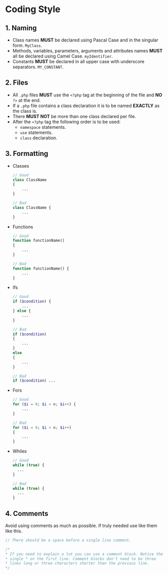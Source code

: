 # Coding Style

## 1. Naming
- Class names **MUST** be declared using Pascal Case and in the singular form. `MyClass`.
- Methods, variables, parameters, arguments and attributes names **MUST** all be declared using Camel Case. `myIdentifier`.
- Constants **MUST** be declared in all upper case with underscore separators. `MY_CONSTANT`.

## 2. Files
- All `.php` files **MUST** use the `<?php` tag at the beginning of the file and **NO** `?>` at the end.
- If a `.php` file contains a class declaration it is to be named **EXACTLY** as the class is.
- There **MUST NOT** be more than one class declared per file.
- After the `<?php` tag the following order is to be used:
    - `namespace` statements.
    - `use` statements.
    - `class` declaration.

## 3. Formatting
- Classes
    ```php
    // Good
    class ClassName
    {
    	...
    }
    
    // Bad
    class ClassName {
    	...
    }
    ```
    
- Functions
    ```php
    // Good
    function functionName() 
    {
    	...
    }
    
    // Bad
    function functionName() {
    	...
    }
    ```
   
- Ifs
    
    ```php
    // Good
    if ($condition) {
    	...
    } else {
    	...
    }
    
    // Bad
    if ($condition) 
    {
    	...
    }
    else
    {
    	...
    }

    // Bad
    if ($condition) ...
    ```
    
- Fors
    ```php
    // Good
    for ($i = 0; $i < n; $i++) {
    	...
    }
    
    // Bad
    for ($i = 0; $i < n; $i++) 
    {
    	...
    }
    ```
    
- Whiles
  ```php
  // Good
  while (true) {
    ...
  }

  // Bad
  while (true) {
    ...
  }
  ```

## 4. Comments
Avoid using comments as much as possible. If truly needed use like them like this.
```php
// There should be a space before a single line comment.

/*
* If you need to explain a lot you can use a comment block. Notice the
* single * on the first line. Comment blocks don't need to be three
* lines long or three characters shorter than the previous line.
*/
```
